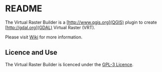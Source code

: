 # README #

The Virtual Raster Builder is a [http://www.qgis.org](QGIS) plugin to create [http://gdal.org](GDAL) Virtual Raster (VRT).

Please visit [Wiki](https://bitbucket.org/jakimowb/hub-timeseriesviewer/wiki/Home) for more information.

## Licence and Use ##

The Virtual Raster Builder is licenced under the [GPL-3 Licence](LICENSE.txt).
